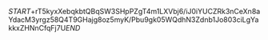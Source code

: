 $START$+rT5kyxXebqkbtQBqSW3SHpPZgT4m1LXVbj6/iJ0iYUCZRk3nCeXn8aYdacM3yrgz58Q4T9GHajg8oz5myK/Pbu9gk05WQdhN3Zdnb1Jo803ciLgYakkxZHNnCfqFj7U$END$